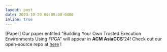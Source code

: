 ```yaml
---
layout: post
date: 2023-10-29 00:00:00-0400
inline: true
---
```


[Paper] Our paper entitled "Building Your Own Trusted Execution Environments Using FPGA" will appear in **ACM AsiaCCS**'24! Check out our open-source repo at <a href="https://github.com/CactiLab/BYOTee-Build-Your-Own-TEEs">here</a> !
